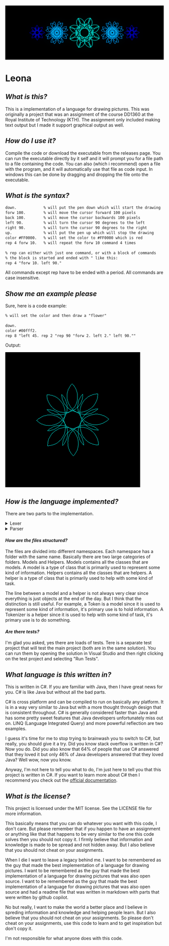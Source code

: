 [![flowers](Flowers.bmp)](Flower.bmp)
# Leona
## *What is this?*
This is a implementation of a language for drawing pictures. This was originally a project that was an assignment of the course DD1360 at the Royal Institute of Technology (KTH). The assignment only included making text output but I made it support graphical output as well.

## *How do I use it?*
Compile the code or download the executable from the releases page. You can run the executable directly by it self and it will prompt you for a file path to a file containing the code. You can also (which i recommend) open a file with the program, and it will automatically use that file as code input. In windows this can be done by dragging and dropping the file onto the executable.

## *What is the syntax?*
    down.            % will put the pen down which will start the drawing
    forw 100.        % will move the cursor forward 100 pixels
    back 100.        % will move the cursor backwards 100 pixels
    left 90.         % will turn the cursor 90 degrees to the left
    right 90.        % will turn the cursor 90 degrees to the right
    up.              % will put the pen up which will stop the drawing
    color #FF0000.   % will set the color to #FF0000 which is red
    rep 4 forw 10.   % will repeat the forw 10 command 4 times
    
    % rep can either with just one command, or with a block of commands
    % the block is started and ended with " like this:
    rep 4 "forw 10. left 90."

All commands except rep have to be ended with a period. All commands are case insensitive.    

## *Show me an example please*
Sure, here is a code example:

    % will set the color and then draw a "flower"

    down.
    color #00fff2.
    rep 8 "left 45. rep 2 "rep 90 "forw 2. left 2." left 90.""

Output:

[![flower](Flower.bmp)](Flower.bmp)

## *How is the language implemented?*
There are two parts to the implementation.

<details>
<summary>Lexer</summary>
The lexer converts an input string to a list of tokens.  

In my implementation a token is an abstract class that is extended by all the different types of tokens. Look at the Token class and the different subclasses for more information. They are located in the Models folder.
<br>
</details>

<details>
<summary>Parser</summary>
The parser converts a list of tokens into a parse tree (also known as a syntax tree). A parse tree is just a fancy word for a list of instructions that can be thought to be in the shape of a tree since a instruction (specifically the repeat instruction) can have a sub list of instructions.  

In my implementation there is a class called ParseTree that represents a (you guessed it) parse tree. A ParseTree contains a list of instruction objects are created by the parser from the tokens.
<br>
</details>

#### *How are the files structured?*
The files are divided into different namespaces. Each namespace has a folder with the same name. Basically there are two large categories of folders. Models and Helpers. Models contains all the classes that are models. A model is a type of class that is primarily used to represent some kind of information. Helpers contains all the classes that are helpers. A helper is a type of class that is primarily used to help with some kind of task.

The line between a model and a helper is not always very clear since everything is just objects at the end of the day. But I think that the distinction is still useful. For example, a Token is a model since it is used to represent some kind of information, it's primary use is to hold information. A Tokenizer is a helper since it is used to help with some kind of task, it's primary use is to do something.

#### *Are there tests?*
I'm glad you asked, yes there are loads of tests. Tere is a separate test project that will test the main project (both are in the same solution). You can run them by opening the solution in Visual Studio and then right clicking on the test project and selecting "Run Tests".

## *What language is this written in?*
This is written in C#. If you are familiar with Java, then I have great news for you. C# is like Java but without all the bad parts.

C# is cross platform and can be compiled to run on basically any platform. It is in a way very similar to Java but with a more thought through design that is consistent throughout. C# is generally considered faster than Java and has some pretty sweet features that Java developers unfortunately miss out on. LINQ (Language Integrated Query) and more powerful reflection are two examples.

I guess it's time for me to stop trying to brainwash you to switch to C#, but really, you should give it a try. Did you know stack overflow is written in C#? Now you do. Did you also know that 64% of people that use C# answered that they loved it but only 46% of Java developers answered that they loved Java? Well wow, now you know.

Anyway, I'm not here to tell you what to do, I'm just here to tell you that this project is written in C#. If you want to learn more about C# then I recommend you check out the [official documentation](https://docs.microsoft.com/en-us/dotnet/csharp/).

## *What is the license?*
This project is licensed under the MIT license. See the LICENSE file for more information.

This basically means that you can do whatever you want with this code, I don't care. But please remember that if you happen to have an assignment or anything like that that happens to be very similar to the one this code solves then you should not copy it. I firmly believe that information and knowledge is made to be spread and not hidden away. But I also believe that you should not cheat on your assignments.

When I die I want to leave a legacy behind me. I want to be remembered as the guy that made the best implementation of a language for drawing pictures. I want to be remembered as the guy that made the best implementation of a language for drawing pictures that was also open source. I want to be remembered as the guy that made the best implementation of a language for drawing pictures that was also open source and had a readme file that was written in markdown with parts that were written by github copilot.

No but really, I want to make the world a better place and I believe in spreding information and knowledge and helping people learn. But I also believe that you should not cheat on your assignments. So please don't cheat on your assignments, use this code to learn and to get inspiration but don't copy it.

I'm not responsible for what anyone does with this code.